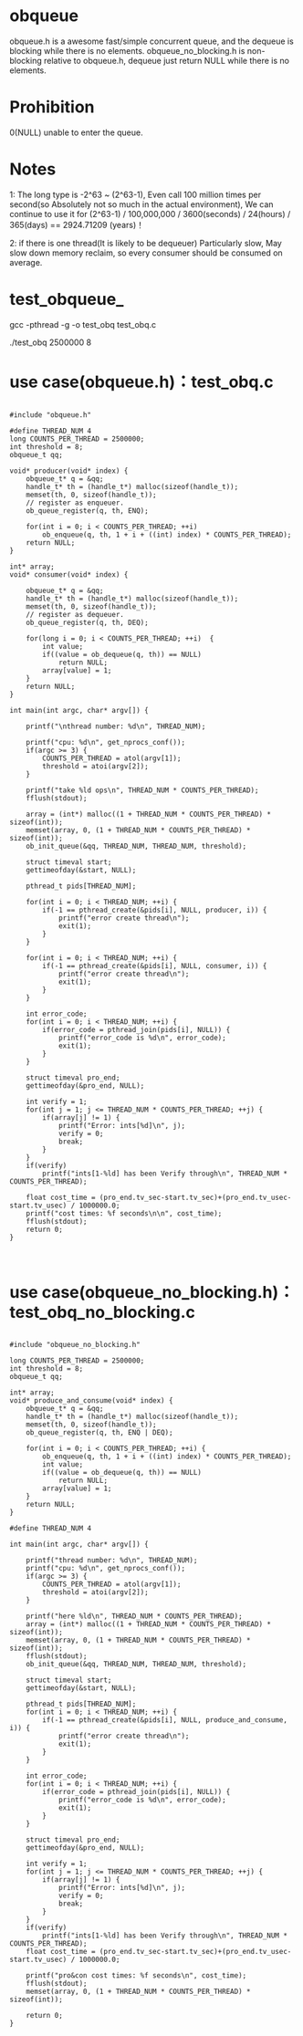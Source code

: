 # obqueue
obqueue.h is a awesome fast/simple concurrent queue, and the dequeue is blocking while there is no elements.
obqueue_no_blocking.h is non-blocking relative to obqueue.h, dequeue just return NULL while there is no elements.

# Prohibition
0(NULL) unable to enter the queue.
# Notes
1: 
The long type is -2^63 ~ (2^63-1), Even call 100 million times per second(so Absolutely not so much in the actual environment), We can continue to use it for  (2^63-1) / 100,000,000 / 3600(seconds) / 24(hours) / 365(days) == 2924.71209 (years)！

2: 
if there is one thread(It is likely to be dequeuer) Particularly slow, May slow down memory reclaim, so every consumer should be consumed on average.
# test_obqueue_ 
gcc -pthread -g -o test_obq test_obq.c

./test_obq 2500000 8

# use case(obqueue.h)：test_obq.c
<pre><code>
#include "obqueue.h"

#define THREAD_NUM 4
long COUNTS_PER_THREAD = 2500000;
int threshold = 8;
obqueue_t qq;

void* producer(void* index) {
	obqueue_t* q = &qq;		
	handle_t* th = (handle_t*) malloc(sizeof(handle_t));
	memset(th, 0, sizeof(handle_t));
	// register as enqueuer.
	ob_queue_register(q, th, ENQ);
	
	for(int i = 0; i < COUNTS_PER_THREAD; ++i)  
		ob_enqueue(q, th, 1 + i + ((int) index) * COUNTS_PER_THREAD);
	return NULL;
}

int* array;
void* consumer(void* index) {

	obqueue_t* q = &qq;
	handle_t* th = (handle_t*) malloc(sizeof(handle_t));
	memset(th, 0, sizeof(handle_t));
	// register as dequeuer.
	ob_queue_register(q, th, DEQ);
	
	for(long i = 0; i < COUNTS_PER_THREAD; ++i)  {
		int value;
		if((value = ob_dequeue(q, th)) == NULL)
			return NULL;
		array[value] = 1;		 
	}
	return NULL;
}

int main(int argc, char* argv[]) {

	printf("\nthread number: %d\n", THREAD_NUM);
	
	printf("cpu: %d\n", get_nprocs_conf());
	if(argc >= 3) {
		COUNTS_PER_THREAD = atol(argv[1]);
		threshold = atoi(argv[2]);	
	}
	
	printf("take %ld ops\n", THREAD_NUM * COUNTS_PER_THREAD);
	fflush(stdout);

	array = (int*) malloc((1 + THREAD_NUM * COUNTS_PER_THREAD) * sizeof(int));
	memset(array, 0, (1 + THREAD_NUM * COUNTS_PER_THREAD) * sizeof(int));
	ob_init_queue(&qq, THREAD_NUM, THREAD_NUM, threshold);

	struct timeval start;
	gettimeofday(&start, NULL);
	
	pthread_t pids[THREAD_NUM];
	
	for(int i = 0; i < THREAD_NUM; ++i) {
		if(-1 == pthread_create(&pids[i], NULL, producer, i)) {
			printf("error create thread\n");
			exit(1);
		}
	}

	for(int i = 0; i < THREAD_NUM; ++i) {
		if(-1 == pthread_create(&pids[i], NULL, consumer, i)) {
			printf("error create thread\n");
			exit(1);
		}
	}

	int error_code;
	for(int i = 0; i < THREAD_NUM; ++i) {
		if(error_code = pthread_join(pids[i], NULL)) {
			printf("error_code is %d\n", error_code);
			exit(1);
		}
	}

	struct timeval pro_end;
	gettimeofday(&pro_end, NULL);

	int verify = 1;
	for(int j = 1; j <= THREAD_NUM * COUNTS_PER_THREAD; ++j) {
		if(array[j] != 1) {
			printf("Error: ints[%d]\n", j);
			verify = 0;
			break;
		}
	}
	if(verify)
		printf("ints[1-%ld] has been Verify through\n", THREAD_NUM * COUNTS_PER_THREAD);

	float cost_time = (pro_end.tv_sec-start.tv_sec)+(pro_end.tv_usec-start.tv_usec) / 1000000.0;
	printf("cost times: %f seconds\n\n", cost_time);
	fflush(stdout);
	return 0;
}


</pre></code>
# use case(obqueue_no_blocking.h)：test_obq_no_blocking.c
<pre><code>
#include "obqueue_no_blocking.h"

long COUNTS_PER_THREAD = 2500000;
int threshold = 8;
obqueue_t qq;

int* array;
void* produce_and_consume(void* index) {
	obqueue_t* q = &qq;		
	handle_t* th = (handle_t*) malloc(sizeof(handle_t));
	memset(th, 0, sizeof(handle_t));
	ob_queue_register(q, th, ENQ | DEQ);
	
	for(int i = 0; i < COUNTS_PER_THREAD; ++i) {
		ob_enqueue(q, th, 1 + i + ((int) index) * COUNTS_PER_THREAD);
		int value;
		if((value = ob_dequeue(q, th)) == NULL)
			return NULL;
		array[value] = 1;
	}
	return NULL;
}

#define THREAD_NUM 4

int main(int argc, char* argv[]) {

	printf("thread number: %d\n", THREAD_NUM);
	printf("cpu: %d\n", get_nprocs_conf());
	if(argc >= 3) {
		COUNTS_PER_THREAD = atol(argv[1]);
		threshold = atoi(argv[2]);	
	}
	
	printf("here %ld\n", THREAD_NUM * COUNTS_PER_THREAD);
	array = (int*) malloc((1 + THREAD_NUM * COUNTS_PER_THREAD) * sizeof(int));
	memset(array, 0, (1 + THREAD_NUM * COUNTS_PER_THREAD) * sizeof(int));
	fflush(stdout);
	ob_init_queue(&qq, THREAD_NUM, THREAD_NUM, threshold);

	struct timeval start;
	gettimeofday(&start, NULL);
	
	pthread_t pids[THREAD_NUM];
	for(int i = 0; i < THREAD_NUM; ++i) {
		if(-1 == pthread_create(&pids[i], NULL, produce_and_consume, i)) {
			printf("error create thread\n");
			exit(1);
		}
	}
	
	int error_code;
	for(int i = 0; i < THREAD_NUM; ++i) {
		if(error_code = pthread_join(pids[i], NULL)) {
			printf("error_code is %d\n", error_code);
			exit(1);
		}
	}
	
	struct timeval pro_end;
	gettimeofday(&pro_end, NULL);

	int verify = 1;
	for(int j = 1; j <= THREAD_NUM * COUNTS_PER_THREAD; ++j) {
		if(array[j] != 1) {
			printf("Error: ints[%d]\n", j);
			verify = 0;
			break;
		}
	}
	if(verify)
		printf("ints[1-%ld] has been Verify through\n", THREAD_NUM * COUNTS_PER_THREAD);
	float cost_time = (pro_end.tv_sec-start.tv_sec)+(pro_end.tv_usec-start.tv_usec) / 1000000.0;
	
	printf("pro&con cost times: %f seconds\n", cost_time);
	fflush(stdout);
	memset(array, 0, (1 + THREAD_NUM * COUNTS_PER_THREAD) * sizeof(int));

	return 0;
}
</pre></code>
